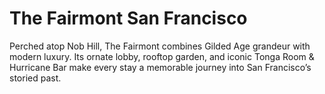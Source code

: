# The Fairmont San Francisco

Perched atop Nob Hill, The Fairmont combines Gilded Age grandeur with modern luxury. Its ornate lobby, rooftop garden, and iconic Tonga Room & Hurricane Bar make every stay a memorable journey into San Francisco’s storied past.
